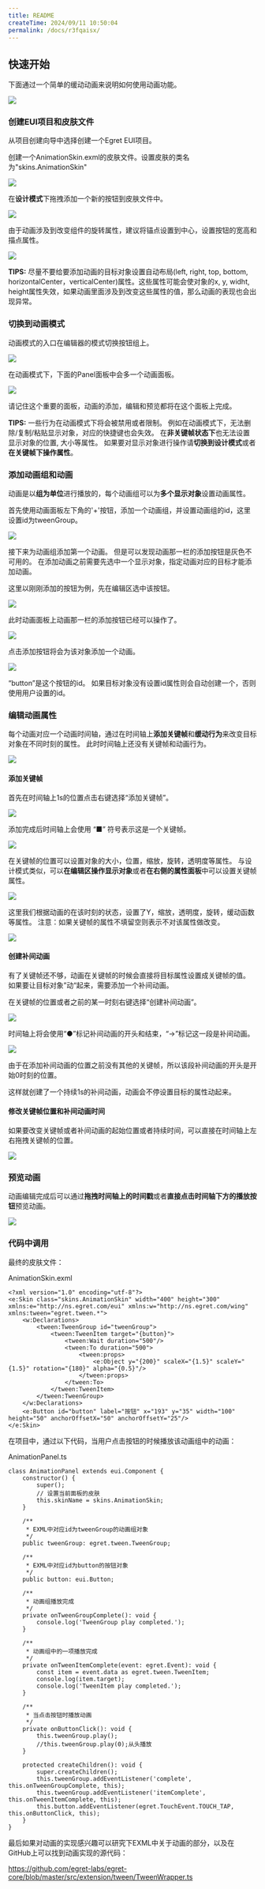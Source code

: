 ```yaml
---
title: README
createTime: 2024/09/11 10:50:04
permalink: /docs/r3fqaisx/
---
```


## 快速开始

下面通过一个简单的缓动动画来说明如何使用动画功能。

![](http://xzper.qiniudn.com/2016/12/animation/17.gif)

### 创建EUI项目和皮肤文件

从项目创建向导中选择创建一个Egret EUI项目。

创建一个AnimationSkin.exml的皮肤文件。设置皮肤的类名为"skins.AnimationSkin"

![](http://xzper.qiniudn.com/2016/12/animation/18.png)

在**设计模式**下拖拽添加一个新的按钮到皮肤文件中。

![](http://xzper.qiniudn.com/2016/12/animation/01.png)

由于动画涉及到改变组件的旋转属性，建议将锚点设置到中心，设置按钮的宽高和描点属性。

![](http://xzper.qiniudn.com/2016/12/animation/19.png)

**TIPS:** 尽量不要给要添加动画的目标对象设置自动布局(left, right, top, bottom, horizontalCenter，verticalCenter)属性。这些属性可能会使对象的x, y, widht, height属性失效，如果动画里面涉及到改变这些属性的值，那么动画的表现也会出现异常。

### 切换到动画模式

动画模式的入口在编辑器的模式切换按钮组上。

![](http://xzper.qiniudn.com/2016/12/animation/02.png)

在动画模式下，下面的Panel面板中会多一个动画面板。

![](http://xzper.qiniudn.com/2016/12/animation/03.png)

请记住这个重要的面板，动画的添加，编辑和预览都将在这个面板上完成。

**TIPS:** 一些行为在动画模式下将会被禁用或者限制。 例如在动画模式下，无法删除/复制/粘贴显示对象，对应的快捷键也会失效。 在**非关键帧状态下**也无法设置显示对象的位置, 大小等属性。 如果要对显示对象进行操作请**切换到设计模式**或者**在关键帧下操作属性**。

### 添加动画组和动画

动画是以**组为单位**进行播放的，每个动画组可以为**多个显示对象**设置动画属性。

首先使用动画面板左下角的'+'按钮，添加一个动画组，并设置动画组的id，这里设置id为tweenGroup。

![](http://xzper.qiniudn.com/2016/12/animation/04.png)

接下来为动画组添加第一个动画。 但是可以发现动画那一栏的添加按钮是灰色不可用的。 在添加动画之前需要先选中一个显示对象，指定动画对应的目标才能添加动画。

这里以刚刚添加的按钮为例，先在编辑区选中该按钮。

![](http://xzper.qiniudn.com/2016/12/animation/05.png)

此时动画面板上动画那一栏的添加按钮已经可以操作了。

![](http://xzper.qiniudn.com/2016/12/animation/06.png)

点击添加按钮将会为该对象添加一个动画。

![](http://xzper.qiniudn.com/2016/12/animation/07.png)

“button”是这个按钮的id。 如果目标对象没有设置id属性则会自动创建一个，否则使用用户设置的id。

### 编辑动画属性

每个动画对应一个动画时间轴，通过在时间轴上**添加关键帧**和**缓动行为**来改变目标对象在不同时刻的属性。 此时时间轴上还没有关键帧和动画行为。

![](http://xzper.qiniudn.com/2016/12/animation/08.png)

#### 添加关键帧

首先在时间轴上1s的位置点击右键选择“添加关键帧”。

![](http://xzper.qiniudn.com/2016/12/animation/09.png)

添加完成后时间轴上会使用 “■” 符号表示这是一个关键帧。

![](http://xzper.qiniudn.com/2016/12/animation/10.png)

在关键帧的位置可以设置对象的大小，位置，缩放，旋转，透明度等属性。 与设计模式类似，可以**在编辑区操作显示对象**或者**在右侧的属性面板**中可以设置关键帧属性。

![](http://xzper.qiniudn.com/2016/12/animation/11.png)

这里我们根据动画的在该时刻的状态，设置了Y，缩放，透明度，旋转，缓动函数等属性。 注意：如果关键帧的属性不填留空则表示不对该属性做改变。

![](http://xzper.qiniudn.com/2016/12/animation/12.png)

#### 创建补间动画

有了关键帧还不够，动画在关键帧的时候会直接将目标属性设置成关键帧的值。 如果要让目标对象”动“起来，需要添加一个补间动画。

在关键帧的位置或者之前的某一时刻右键选择“创建补间动画”。

![](http://xzper.qiniudn.com/2016/12/animation/13.png)

时间轴上将会使用“●”标记补间动画的开头和结束，“→”标记这一段是补间动画。

![](http://xzper.qiniudn.com/2016/12/animation/14.png)

由于在添加补间动画的位置之前没有其他的关键帧，所以该段补间动画的开头是开始0时刻的位置。

这样就创建了一个持续1s的补间动画，动画会不停设置目标的属性动起来。

#### 修改关键帧位置和补间动画时间

如果要改变关键帧或者补间动画的起始位置或者持续时间，可以直接在时间轴上左右拖拽关键帧的位置。

![](http://xzper.qiniudn.com/2016/12/animation/15.gif)

### 预览动画

动画编辑完成后可以通过**拖拽时间轴上的时间戳**或者**直接点击时间轴下方的播放按钮**预览动画。

![](http://xzper.qiniudn.com/2016/12/animation/16.png)

### 代码中调用

最终的皮肤文件：

AnimationSkin.exml

    <?xml version="1.0" encoding="utf-8"?>
	<e:Skin class="skins.AnimationSkin" width="400" height="300" xmlns:e="http://ns.egret.com/eui" xmlns:w="http://ns.egret.com/wing" xmlns:tween="egret.tween.*">
		<w:Declarations>
			<tween:TweenGroup id="tweenGroup">
				<tween:TweenItem target="{button}">
					<tween:Wait duration="500"/>
					<tween:To duration="500">
						<tween:props>
							<e:Object y="{200}" scaleX="{1.5}" scaleY="{1.5}" rotation="{180}" alpha="{0.5}"/>
						</tween:props>
					</tween:To>
				</tween:TweenItem>
			</tween:TweenGroup>
		</w:Declarations>
		<e:Button id="button" label="按钮" x="193" y="35" width="100" height="50" anchorOffsetX="50" anchorOffsetY="25"/>
	</e:Skin>

在项目中，通过以下代码，当用户点击按钮的时候播放该动画组中的动画：

AnimationPanel.ts

	class AnimationPanel extends eui.Component {
		constructor() {
			super();
			// 设置当前面板的皮肤
			this.skinName = skins.AnimationSkin;
		}

		/**
		 * EXML中对应id为tweenGroup的动画组对象
		 */
		public tweenGroup: egret.tween.TweenGroup;

		/**
		 * EXML中对应id为button的按钮对象
		 */
		public button: eui.Button;

		/**
		 * 动画组播放完成
		 */
		private onTweenGroupComplete(): void {
			console.log('TweenGroup play completed.');
		}

		/**
		 * 动画组中的一项播放完成
		 */
		private onTweenItemComplete(event: egret.Event): void {
			const item = event.data as egret.tween.TweenItem;
			console.log(item.target);
			console.log('TweenItem play completed.');
		}

		/**
		 * 当点击按钮时播放动画
		 */
		private onButtonClick(): void {
			this.tweenGroup.play();
			//this.tweenGroup.play(0);从头播放
		}

		protected createChildren(): void {
			super.createChildren();
			this.tweenGroup.addEventListener('complete', this.onTweenGroupComplete, this);
			this.tweenGroup.addEventListener('itemComplete', this.onTweenItemComplete, this);
			this.button.addEventListener(egret.TouchEvent.TOUCH_TAP, this.onButtonClick, this);
		}
	}

最后如果对动画的实现感兴趣可以研究下EXML中关于动画的部分，以及在GitHub上可以找到动画实现的源代码：

https://github.com/egret-labs/egret-core/blob/master/src/extension/tween/TweenWrapper.ts
